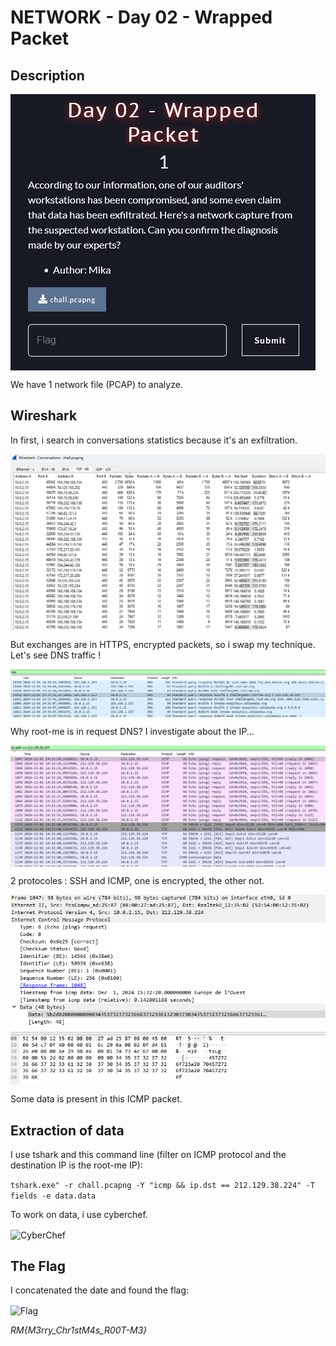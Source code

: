 # NETWORK - Day 02 - Wrapped Packet

## Description

<img align="center" src="screens/01-Description.png" alt="Description of the challenge" />

We have 1 network file (PCAP) to analyze.

## Wireshark

In first, i search in conversations statistics because it's an exfiltration.

<img align="center" src="screens/02-Conversations.png" alt="Conversations in wireshark interface" />

But exchanges are in HTTPS, encrypted packets, so i swap my technique.
Let's see DNS traffic !

<img align="center" src="screens/03-DNS.png" alt="DNS traffic" />

Why root-me is in request DNS?
I investigate about the IP...

<img align="center" src="screens/04-IP-info-212.png" alt="IP info" />

2 protocoles : SSH and ICMP, one is encrypted, the other not.

<img align="center" src="screens/05-ICMP-packet.png" alt="ICMP packet" />

Some data is present in this ICMP packet.

## Extraction of data 

I use tshark and this command line (filter on ICMP protocol and the destination IP is the root-me IP):

```tshark.exe" -r chall.pcapng -Y "icmp && ip.dst == 212.129.38.224" -T fields -e data.data```

To work on data, i use cyberchef.

<img align="center" src="screens/06-Cyberchef.png" alt="CyberChef" />



## The Flag 

I concatenated the date and found the flag:

<img align="center" src="screens/07-Flag.png" alt="Flag" />

*RM{M3rry_Chr1stM4s_R00T-M3}*

